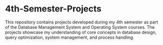 # 4th-Semester-Projects
This repository contains projects developed during my 4th semester as part of the Database Management System and Operating System courses. The projects showcase my understanding of core concepts in database design, query optimization, system management, and process handling.

